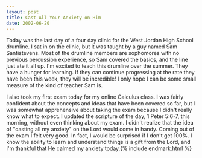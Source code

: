 ```yaml
---
layout: post
title: Cast All Your Anxiety on Him
date: 2002-06-20
---
```


Today was the last day of a four day clinic for the West Jordan High School drumline. I sat in on the clinic, but it was taught by a guy named Sam Santistevens. Most of the drumline members are sophomores with no previous percussion experience, so Sam covered the basics, and the line just ate it all up. I'm excited to teach this drumline over the summer. They have a hunger for learning. If they can continue progressing at the rate they have been this week, they will be incredible! I only hope I can be some small measure of the kind of teacher Sam is.

I also took my first exam today for my online Calculus class. I was fairly confident about the concepts and ideas that have been covered so far, but I was somewhat apprehensive about taking the exam because I didn't really know what to expect. I updated the scripture of the day, 1 Peter 5:6-7, this morning, without even thinking about my exam. I didn't realize that the idea of "casting all my anxiety" on the Lord would come in handy. Coming out of the exam I felt very good. In fact, I would be surprised if I don't get 100%. I know the ability to learn and understand things is a gift from the Lord, and I'm thankful that He calmed my anxiety today.{% include endmark.html %}